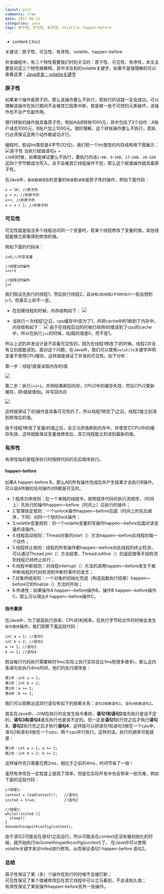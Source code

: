 ```yaml
---
layout: post
comments: true
date: 2017-06-12
categories: java
tags: 原子性、可见性、有序性、volatile、happen-before
---
```


* content
{:toc}

关键词：原子性、可见性、有序性、volatile、happen-before

并发编程中，有三个特性需要我们时刻关注的：原子性、可见性、有序性，本文主要是对这三个特性做解释，其中涉及到的volatile关键字，如果不是很理解的可以查看这里：[Java并发：volatile关键字](http://www.leocook.org/2017/06/17/Java%E5%B9%B6%E5%8F%91-volatile%E5%85%B3%E9%94%AE%E5%AD%97/)




### 原子性
如果某个操作是原子的，那么该操作要么不执行，若执行的话就一定会成功。可以理解该操作在执行期间不会被其它因素中断，若是被一些不可控的元素破坏，该操作也不会产生副作用。

银行转账的操作就具备原子性，例如A向B转账1000元，其中包括了2个动作：A账户减去1000元，B账户加上1000元。很好理解，这个转账操作要么不执行，若执行必须保证这两个动作都成功才行。

编程时，假设Int类型是4字节(32位)，我们把一个Int类型的内存结构用下图展示：
![原子性](http://7xriy2.com1.z0.glb.clouddn.com/%E5%8E%9F%E5%AD%90%E6%80%A7.png)
当执行赋值语句<code>a = 128</code>的时候，如果能保证要么不执行，要执行的话<code>1~8B</code>、<code>9~16B</code>、<code>17~24B</code>、<code>26~32B</code>这四个字节都成功写入，且不会被其它线程操作干扰，那么这个赋值操作就具备原子性。

在Java中，<code>基础数据类型</code>的变量的<code>赋值</code>和<code>读取</code>是原子性的操作。例如下面代码：

```
x = 10; //原子的
y = x; //非原子的
x++; //非原子的
x = x + 1; //非原子的
```

### 可见性
可见性就是指当多个线程访问同一个变量时，若某个线程修改了变量的值，其他线程能够立即看得到修改的值。

例如下面的代码块：
```
i=0;//共享变量

//线程1的操作
i=i+1

//线程2的操作
j=i
```

我们假设先执行的线程1，然后执行线程2，且<code>线程1和线程2不同时执行</code>一般会想到j=1，但事实上却不一定。

- 在创建线程的时候，内存结构如下：
![](http://7xriy2.com1.z0.glb.clouddn.com/%E5%B9%B6%E5%8F%911.png)

- 当执行一次线程1之后，cpu缓存中i变为了1，并把cache中的1刷到了内存中，内存结构如下：
![](http://7xriy2.com1.z0.glb.clouddn.com/%E5%B9%B6%E5%8F%913.png)
由于在线程启动的时候已经把i的值读到了cpu的cache中，所以在执行<code>j=i</code>的时候，给j赋的值是0，而不是1。

所以上述的并发设计是不具备可见性的，因为在线程1修改了i的时候，线程2并没有立刻就能读到。面对这个问题，在Java中，我们可以使用<code>volatile</code>关键字声明变量不使用CPU缓存，这样就能保证了并发的可见性。如下分析：

第一步：线程1直接读取内存的i值

![](http://7xriy2.com1.z0.glb.clouddn.com/vvv1.png)


第二步：执行<code>i=i+1</code>，并把结果刷回内存，CPU2中的缓存失效，然后CPU2更新缓存，把i值赋值给j，并写回内存

![](http://7xriy2.com1.z0.glb.clouddn.com/vvv2.png)

这样就保证了i的操作是具备可见性的了，所以线程1修改了i之后，线程2能立刻读到修改后的值。


由于线程1修改了变量i的值之后，会立马把值刷到内存中，并使其它CPU中i的缓存失效，这样就能保证变量值修改后，其它线程能立刻读到最新的值。

### 有序性
有序性指的是程序执行时按照代码的先后顺序执行。

#### happen-before
如果A happen-before B，那么A的所有操作完成后并产生结果才会执行B操作，可以说A所做的任何操作对B都是可见的。

- 1.程序次序规则：在一个单独的线程中，按照程序代码的执行流顺序，（时间上）先执行的操作happen—before（时间上）后执行的操作；
- 2.管理锁定规则：一个unlock操作happen—before后面（时间上的先后顺序，下同）对同一个锁的lock操作；
- 3.volatile变量规则：对一个volatile变量的写操作happen—before后面对该变量的读操作。
- 4.线程启动规则：Thread对象的start（）方法happen—before此线程的每一个动作；
- 5.线程终止规则：线程的所有操作都happen—before对此线程的终止检测，可以通过Thread.join（）方法结束、Thread.isAlive（）的返回值等手段检测到线程已经终止执行；
- 6.线程中断规则：对线程interrupt（）方法的调用happen—before发生于被中断线程的代码检测到中断时事件的发生；
- 7.对象终结规则：一个对象的初始化完成（构造函数执行结束）happen—before它的finalize（）方法的开始；
- 8.传递性：如果操作A happen—before操作B，操作B happen—before操作C，那么可以得出A happen—before操作C。


#### 指令重排
在Java中，为了提高执行效率、CPU的利用率，在执行字节码文件的时候会发生<code>指令重排</code>操作。我们观察下面这段代码：
```
int a = 1; //语句1
int b = 2; //语句2
a += 1; //语句3
b += 1; //语句4
```
假设每行代码执行需要耗时1ms(实际上执行实际会比1ms短很多很多)，那么这四条语句会执行4ms时间，他们的执行顺序是：
```
第1步：int a = 1; 
第2步：int b = 2; 
第3步：a += 1; 
第4步：b += 1; 
```

我们可以观察出这四行语句有如下的依赖关系：<code>语句3依赖语句1</code>、<code>语句4依赖语句2</code>。

其实在Java中，JVM在执行时会发生指令重排，**语句1和语句2**谁先执行是说不定的，**语句3和语句4**谁先执行也是说不定的。但一定是**语句1**执行完之后才执行**语句3**，**语句2**执行完之后才执行**语句4**，这样就可以把语句1和语句3放在一个cpu中，语句2和语句4放在一个cpu，两个cpu并行执行。这样的话，执行的顺序可能就是：
```
第1步：int a = 1; a += 1; 
第2步：int b = 2; b += 1;
```
这样操作完只需要花费2ms，相比于之前的4ms，时间节省了一倍！

虽然有序性在一定程度上提高了效率，但是在实际开发中也会带来一些灾难，例如下面的这段代码：

```
//线程1:
context = loadContext();   //语句1
inited = true;             //语句2
 
//线程2:
while(!inited ){
  sleep()
}
doSomethingwithconfig(context);
```
由于语句2可能会在语句1之前运行，所以可能会在context还没有被初始化的时候，就开始执行doSomethingwithconfig(context)了。
在Java中可以使用volatile关键字来对inited进行修饰，从而保证语句1 happen-before 语句2。

### 总结
原子性保证了某（多）个操作在执行的时候不会被打断；  
可见性保证了某个值被修改后在其它线程中可以立马看到，不会读到久值；  
有序性保证了某些操作happen-before另外一些操作。


